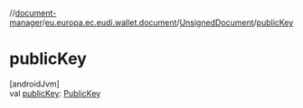 //[document-manager](../../../index.md)/[eu.europa.ec.eudi.wallet.document](../index.md)/[UnsignedDocument](index.md)/[publicKey](public-key.md)

# publicKey

[androidJvm]\
val [publicKey](public-key.md): [PublicKey](https://developer.android.com/reference/kotlin/java/security/PublicKey.html)
